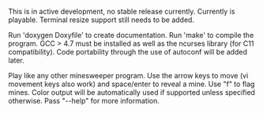 This is in active development, no stable release currently.
Currently is playable. Terminal resize support still needs to be added.

Run 'doxygen Doxyfile' to create documentation.
Run 'make' to compile the program. GCC > 4.7 must be installed as well as the ncurses library (for C11 compatibility). Code portability through the use of autoconf will be added later.

Play like any other minesweeper program. Use the arrow keys to move (vi movement keys also work) and space/enter to reveal a mine. Use "f" to flag mines. Color output will be automatically used if supported unless specified otherwise. Pass "--help" for more information.
